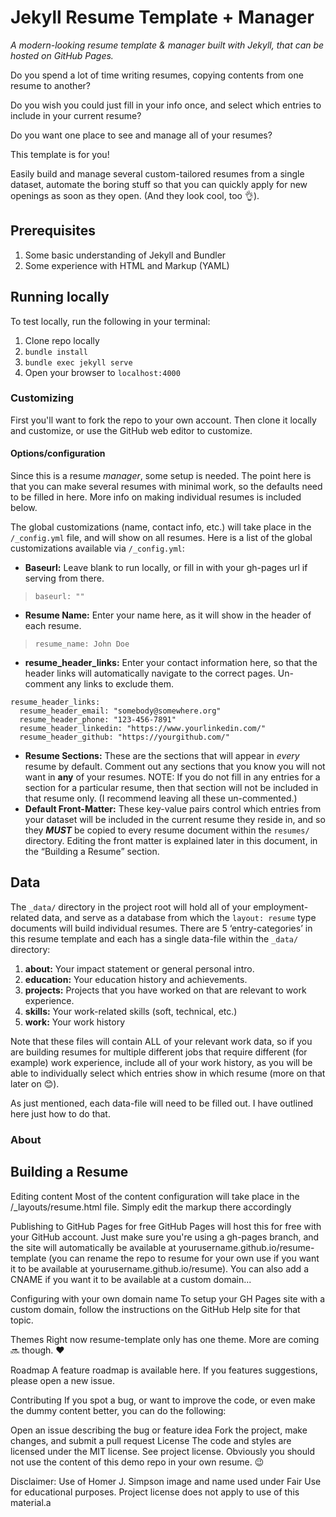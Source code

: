 # Jekyll Resume Template + Manager
*A modern-looking resume template & manager built with Jekyll, that can be hosted on GitHub Pages.*

Do you spend a lot of time writing resumes, copying contents from one resume to another?

Do you wish you could just fill in your info once, and select which entries to include in your current resume?

Do you want one place to see and manage all of your resumes?

This template is for you!

Easily build and manage several custom-tailored resumes from a single dataset, automate the boring stuff so that you can quickly apply for new openings as soon as they open.
(And they look cool, too 👌).

## Prerequisites
1. Some basic understanding of Jekyll and Bundler
2. Some experience with HTML and Markup (YAML)

## Running locally
To test locally, run the following in your terminal:

1. Clone repo locally
1. `bundle install`
2. `bundle exec jekyll serve`
3. Open your browser to `localhost:4000`

### Customizing
First you'll want to fork the repo to your own account. Then clone it locally and customize, or use the GitHub web editor to customize.

#### Options/configuration

Since this is a resume *manager*, some setup is needed. The point here is that you can make several resumes with minimal work, so the defaults need to be filled in here. More info on making individual resumes is included below.

The global customizations (name, contact info, etc.) will take place in the `/_config.yml` file, and will show on all resumes. Here is a list of the global customizations available via `/_config.yml`:

-	**Baseurl:** Leave blank to run locally, or fill in with your gh-pages url if serving from there.
>`baseurl: ""`
-	**Resume Name:** Enter your name here, as it will show in the header of each resume.
>`resume_name: John Doe`
-	**resume_header_links:** Enter your contact information here, so that the header links will automatically navigate to the correct pages. Un-comment any links to exclude them.
``` 
resume_header_links:
  resume_header_email: "somebody@somewhere.org"
  resume_header_phone: "123-456-7891"
  resume_header_linkedin: "https://www.yourlinkedin.com/"
  resume_header_github: "https://yourgithub.com/" 
```
-	**Resume Sections:** These are the sections that will appear in *every* resume by default. Comment out any sections that you know you will not want in **any** of your resumes. NOTE: If you do not fill in any entries for a section for a particular resume, then that section will not be included in that resume only. (I recommend leaving all these un-commented.)
-	**Default Front-Matter:** These key-value pairs control which entries from your dataset will be included in the current resume they reside in, and so they **_MUST_** be copied to every resume document within the `resumes/` directory. Editing the front matter is explained later in this document, in the “Building a Resume” section.

## Data
The `_data/` directory in the project root will hold all of your employment-related data, and serve as a database from which the `layout: resume` type documents will build individual resumes. There are 5 ‘entry-categories’ in this resume template and each has a single data-file within the `_data/` directory:
1. **about:** Your impact statement or general personal intro.
2. **education:** Your education history and achievements.
3. **projects:** Projects that you have worked on that are relevant to work experience.
4. **skills:** Your work-related skills (soft, technical, etc.)
5. **work:** Your work history

Note that these files will contain ALL of your relevant work data, so if you are building resumes for multiple different jobs that require different (for example) work experience, include all of your work history, as you will be able to individually select which entries show in which resume (more on that later on 😊).

As just mentioned, each data-file will need to be filled out. I have outlined here just how to do that.

### About


## Building a Resume




Editing content
Most of the content configuration will take place in the /_layouts/resume.html file. Simply edit the markup there accordingly

Publishing to GitHub Pages for free
GitHub Pages will host this for free with your GitHub account. Just make sure you're using a gh-pages branch, and the site will automatically be available at yourusername.github.io/resume-template (you can rename the repo to resume for your own use if you want it to be available at yourusername.github.io/resume). You can also add a CNAME if you want it to be available at a custom domain...

Configuring with your own domain name
To setup your GH Pages site with a custom domain, follow the instructions on the GitHub Help site for that topic.

Themes
Right now resume-template only has one theme. More are coming 🔜 though. ❤️

Roadmap
A feature roadmap is available here. If you features suggestions, please open a new issue.

Contributing
If you spot a bug, or want to improve the code, or even make the dummy content better, you can do the following:

Open an issue describing the bug or feature idea
Fork the project, make changes, and submit a pull request
License
The code and styles are licensed under the MIT license. See project license. Obviously you should not use the content of this demo repo in your own resume. 😉

Disclaimer: Use of Homer J. Simpson image and name used under Fair Use for educational purposes. Project license does not apply to use of this material.a
